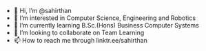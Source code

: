 - 👋 Hi, I’m @sahirthan
- 👀 I’m interested in Computer Science, Engineering and Robotics
- 🌱 I’m currently learning B.Sc.(Hons) Business Computer Systems
- 💞️ I’m looking to collaborate on Team Learning
- 📫 How to reach me through linktr.ee/sahirthan

<!---
sahirthan/sahirthan is a ✨ special ✨ repository because its `README.md` (this file) appears on your GitHub profile.
You can click the Preview link to take a look at your changes.
--->
